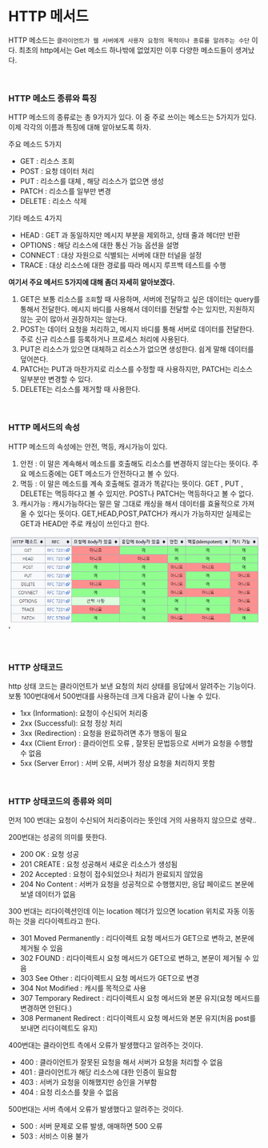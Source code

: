 # HTTP 메서드
HTTP 메소드는 `클라이언트가 웹 서버에게 사용자 요청의 목적이나 종류를 알려주는 수단` 이다. 최초의 http에서는 Get 메소드 하나밖에 없었지만 이후 다양한 메소드들이 생겨났다.

<br>

### HTTP 메소드 종류와 특징
HTTP 메소드의 종류로는 총 9가지가 있다. 이 중 주로 쓰이는 메소드는 5가지가 있다. 이제 각각의 이름과 특징에 대해 알아보도록 하자.  
  
주요 메소드 5가지
- GET : 리소스 조회
- POST : 요청 데이터 처리
- PUT : 리소스를 대체 , 해당 리소스가 없으면 생성
- PATCH : 리소스를 일부만 변경
- DELETE : 리소스 삭제

기타 메소드 4가지
- HEAD : GET 과 동일하지만 메시지 부분을 제외하고, 상태 줄과 헤더만 반환
- OPTIONS : 해당 리소스에 대한 통신 가능 옵션을 설명
- CONNECT : 대상 자원으로 식별되는 서버에 대한 터널을 설정
- TRACE : 대상 리소스에 대한 경로를 따라 메시지 루프백 테스트를 수행
  
**여기서 주요 메서드 5가지에 대해 좀더 자세히 알아보겠다.**
1. GET은 보통 리소스를 `조회`할 때 사용하며, 서버에 전달하고 싶은 데이터는 query를 통해서 전달한다. 메시지 바디를 사용해서 데이터를 전달할 수는 있지만, 지원하지 않는 곳이 많아서 권장하지는 않는다.
2. POST는 데이터 요청을 처리하고, 메시지 바디를 통해 서버로 데이터를 전달한다. 주로 신규 리소스를 등록하거나 프로세스 처리에 사용된다.
3. PUT은 리소스가 있으면 대체하고 리소스가 없으면 생성한다. 쉽게 말해 데이터를 덮어쓴다. 
4. PATCH는 PUT과 마찬가지로 리소스를 수정할 때 사용하지만, PATCH는 리소스 일부분만 변경할 수 있다.
5. DELETE는 리소스를 제거할 때 사용한다.

<br>

### HTTP 메서드의 속성
HTTP 메소드의 속성에는 안전, 멱등, 캐시가능이 있다.
  
1. 안전 : 이 말은 계속해서 메소드를 호출해도 리소스를 변경하지 않는다는 뜻이다. 주요 메소드중에는 GET 메소드가 안전하다고 볼 수 있다.
2. 멱등 : 이 말은 메소드를 계속 호출해도 결과가 똑같다는 뜻이다. GET , PUT , DELETE는 멱등하다고 볼 수 있지만. POST나 PATCH는 멱등하다고 볼 수 없다.
3. 캐시가능 : 캐시가능하다는 말은 말 그대로 캐싱을 해서 데이터를 효율적으로 가져올 수 있다는 뜻이다. GET,HEAD,POST,PATCH가 캐시가 가능하지만 실제로는 GET과 HEAD만 주로 캐싱이 쓰인다고 한다.

![메소드표](./image/http-method.png)'

<br>

### HTTP 상태코드
http 상태 코드는 클라이언트가 보낸 요청의 처리 상태를 응답에서 알려주는 기능이다.  
보통 100번대에서 500번대를 사용하는데 크게 다음과 같이 나눌 수 있다.
- 1xx (Information): 요청이 수신되어 처리중
- 2xx (Successful): 요청 정상 처리
- 3xx (Redirection) : 요청을 완료하려면 추가 행동이 필요
- 4xx (Client Error) : 클라이언트 오류 , 잘못된 문법등으로 서버가 요청을 수행할 수 없음
- 5xx (Server Error) : 서버 오류, 서버가 정상 요청을 처리하지 못함

<br>

### HTTP 상태코드의 종류와 의미
먼저 100 번대는 요청이 수신되어 처리중이라는 뜻인데 거의 사용하지 않으므로 생략..  
  
200번대는 성공의 의미를 뜻한다.
- 200 OK : 요청 성공
- 201 CREATE : 요청 성공해서 새로운 리소스가 생성됨
- 202 Accepted : 요청이 접수되었으나 처리가 완료되지 않았음
- 204 No Content : 서버가 요청을 성공적으로 수행했지만, 응답 페이로드 본문에 보낼 데이터가 없음

300 번대는 리다이렉션인데 이는 location 헤더가 있으면 location 위치로 자동 이동하는 것을 리다이렉트라고 한다.
- 301 Moved Permanently : 리다이렉트 요청 메서드가 GET으로 변하고, 본문에 제거될 수 있음
- 302 FOUND : 리다이렉트시 요청 메서드가 GET으로 변하고, 본문이 제거될 수 있음
- 303 See Other : 리다이렉트시 요청 메서드가 GET으로 변경
- 304 Not Modified : 캐시를 목적으로 사용
- 307 Temporary Redirect : 리다이렉트시 요청 메서드와 본문 유지(요청 메서드를 변경하면 안된다.)
- 308 Permanent Redirect : 리다이렉트시 요청 메서드와 본문 유지(처음 post를 보내면 리다이렉트도 유지)

400번대는 클라이언트 측에서 오류가 발생했다고 알려주는 것이다.
- 400 : 클라이언트가 잘못된 요청을 해서 서버가 요청을 처리할 수 없음
- 401 : 클라이언트가 해당 리소스에 대한 인증이 필요함
- 403 : 서버가 요청을 이해했지만 승인을 거부함
- 404 : 요청 리소스를 찾을 수 없음

500번대는 서버 측에서 오류가 발생했다고 알려주는 것이다.
- 500 : 서버 문제로 오류 발생, 애매하면 500 오류
- 503 : 서비스 이용 불가

